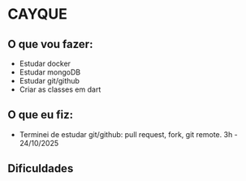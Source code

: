 <h1>CAYQUE</h1>

<h2>O que vou fazer:</h2>

<ul>
  <li>Estudar docker</li>
  <li>Estudar mongoDB</li>
  <li>Estudar git/github</li>
  <li>Criar as classes em dart</li>
</ul>

<h2>O que eu fiz:</h2>

<ul>
  <li>Terminei de estudar git/github: pull request, fork, git remote. 3h - 24/10/2025</li>
</ul>

<h2>Dificuldades</h2>
<ul>

</ul>

